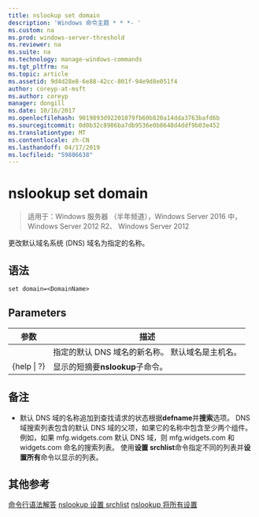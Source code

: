 ```yaml
---
title: nslookup set domain
description: 'Windows 命令主题 * * *- '
ms.custom: na
ms.prod: windows-server-threshold
ms.reviewer: na
ms.suite: na
ms.technology: manage-windows-commands
ms.tgt_pltfrm: na
ms.topic: article
ms.assetid: 9d4d28e8-6e88-42cc-801f-94e9d8e051f4
author: coreyp-at-msft
ms.author: coreyp
manager: dongill
ms.date: 10/16/2017
ms.openlocfilehash: 9019893d92201079fb60b820a14dda3763bafd6b
ms.sourcegitcommit: 0d0b32c8986ba7db9536e0b8648d4ddf9b03e452
ms.translationtype: MT
ms.contentlocale: zh-CN
ms.lasthandoff: 04/17/2019
ms.locfileid: "59886638"
---
```

# <a name="nslookup-set-domain"></a>nslookup set domain

>适用于：Windows 服务器 （半年频道），Windows Server 2016 中，Windows Server 2012 R2、 Windows Server 2012

更改默认域名系统 (DNS) 域名为指定的名称。
## <a name="syntax"></a>语法
```
set domain=<DomainName>
```
## <a name="parameters"></a>Parameters
|参数|描述|
|-------|--------|
|<DomainName>|指定的默认 DNS 域名的新名称。 默认域名是主机名。|
|{help &#124; ?}|显示的短摘要**nslookup**子命令。|
## <a name="remarks"></a>备注
-   默认 DNS 域的名称追加到查找请求的状态根据**defname**并**搜索**选项。 DNS 域搜索列表包含的默认 DNS 域的父项，如果它的名称中包含至少两个组件。 例如，如果 mfg.widgets.com 默认 DNS 域，则 mfg.widgets.com 和 widgets.com 命名的搜索列表。 使用**设置 srchlist**命令指定不同的列表并**设置所有**命令以显示的列表。
## <a name="additional-references"></a>其他参考
[命令行语法解答](command-line-syntax-key.md)
[nslookup 设置 srchlist](nslookup-set-srchlist.md)
[nslookup 将所有设置](nslookup-set-all.md)
